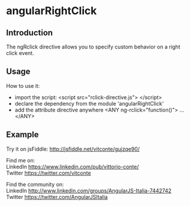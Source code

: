 angularRightClick
=================

<h2>Introduction</h2>

The ngRclick directive allows you to specify custom behavior on a right click event.

<h2>Usage</h2>

How to use it: 
<ul>
<li>import the script: &lt;script src="rclick-directive.js"&gt; &lt;/script&gt;</li>
<li>declare the dependency from the module 'angularRightClick'</li>
<li>add the attribute directive anywhere &lt;ANY ng-rclick="function()"&gt; ... &lt;/ANY&gt;</li>
</ul>

<h2>Example</h2>

Try it on jsFiddle: http://jsfiddle.net/vitconte/gujzqe90/

Find me on:<br/>
LinkedIn https://www.linkedin.com/pub/vittorio-conte/ <br/>
Twitter https://twitter.com/vitconte

Find the community on:<br/>
LinkedIn http://www.linkedin.com/groups/AngularJS-Italia-7442742 <br/>
Twitter https://twitter.com/AngularJSItalia

